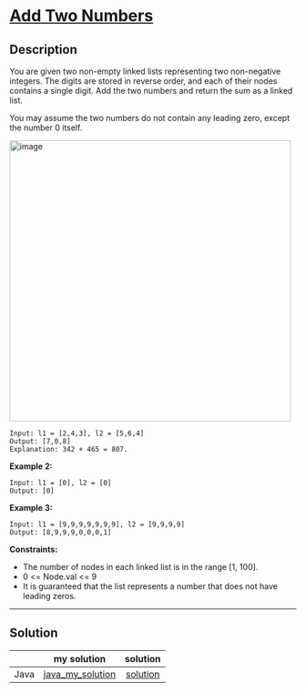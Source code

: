 # [Add Two Numbers](https://leetcode.com/problems/add-two-numbers/)

## Description
You are given two non-empty linked lists representing two non-negative integers. The digits are stored in reverse order, and each of their nodes contains a single digit. Add the two numbers and return the sum as a linked list.

You may assume the two numbers do not contain any leading zero, except the number 0 itself.


<img width="494" alt="image" src="https://user-images.githubusercontent.com/93430103/188465914-26217b0f-6e88-45fa-a8d6-521a36a412c1.png">

```
Input: l1 = [2,4,3], l2 = [5,6,4]
Output: [7,0,8]
Explanation: 342 + 465 = 807.
```

**Example 2:**
```
Input: l1 = [0], l2 = [0]
Output: [0]
```
**Example 3:**
```
Input: l1 = [9,9,9,9,9,9,9], l2 = [9,9,9,9]
Output: [8,9,9,9,0,0,0,1]
```

**Constraints:**
* The number of nodes in each linked list is in the range [1, 100].
* 0 <= Node.val <= 9
* It is guaranteed that the list represents a number that does not have leading zeros.

---

## Solution  
||my solution|solution|
|:---:|:---:|:---:|
|Java|[java_my_solution](https://github.com/sapzilking/algorithm/blob/main/leetcode/2.%20Add%20Two%20Numbers/solution/java/mySolution.md)|[solution](https://github.com/sapzilking/algorithm/blob/main/leetcode/2.%20Add%20Two%20Numbers/solution/java/solution.md)|

<!--|(TODO)Kotlin|[kotlin_my_solution]()|[kotlin_solution]()|-->
